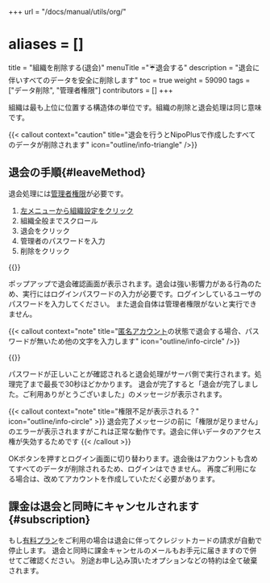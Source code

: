 +++
url = "/docs/manual/utils/org/"
# aliases = []
title = "組織を削除する(退会)"
menuTitle ="☔退会する"
description = "退会に伴いすべてのデータを安全に削除します"
toc = true
weight = 59090
tags = ["データ削除", "管理者権限"]
contributors = []
+++

組織は最も上位に位置する構造体の単位です。組織の削除と退会処理は同じ意味です。

{{< callout context="caution" title="退会を行うとNipoPlusで作成したすべてのデータが削除されます" icon="outline/info-triangle" />}}

## 退会の手順{#leaveMethod}

退会処理には[管理者権限](/docs/manual/initial-setting/staff/rank/)が必要です。

1. [左メニューから組織設定をクリック](/docs/manual/initial-setting/staff/rank/#rootSettingBtn)
2. 組織全般までスクロール
3. 退会をクリック
4. 管理者のパスワードを入力
5. 削除をクリック

{{<icatch filename="img/withdrawal" msg="組織設定を開き、退会の項目までスクロールしてください。退会ボタンをクリックするとパスワード入力画面が表示されます">}}

ポップアップで退会確認画面が表示されます。退会は強い影響力がある行為のため、実行にはログインパスワードの入力が必要です。ログインしているユーザのパスワードを入力してください。
また退会自体は管理者権限がないと実行できません。

{{< callout context="note" title="[匿名アカウント](/docs/manual/utils/tokumei/)の状態で退会する場合、パスワードが無いため他の文字を入力します" icon="outline/info-circle" />}}

{{<icatch filename="img/re-auth" msg="アカウントのログインパスワードを入力して本人であることを再確認します">}}

パスワードが正しいことが確認されると退会処理がサーバ側で実行されます。処理完了まで最長で30秒ほどかかります。
退会が完了すると「退会が完了しました。ご利用ありがとうございました」のメッセージが表示されます。

{{< callout context="note" title="権限不足が表示される？" icon="outline/info-circle" >}}
退会完了メッセージの前に「権限が足りません」のエラーが表示されますがこれは正常な動作です。退会に伴いデータのアクセス権が失効するためです
{{< /callout >}}

OKボタンを押すとログイン画面に切り替わります。退会後はアカウントも含めてすべてのデータが削除されるため、ログインはできません。
再度ご利用になる場合は、改めてアカウントを作成していただく必要があります。

## 課金は退会と同時にキャンセルされます{#subscription}

もし[有料プラン](/docs/price/fee/)をご利用の場合は退会に伴ってクレジットカードの請求が自動で停止します。
退会と同時に課金キャンセルのメールもお手元に届きますので併せてご確認ください。
別途お申し込み頂いたオプションなどの特約は全て破棄されます。

